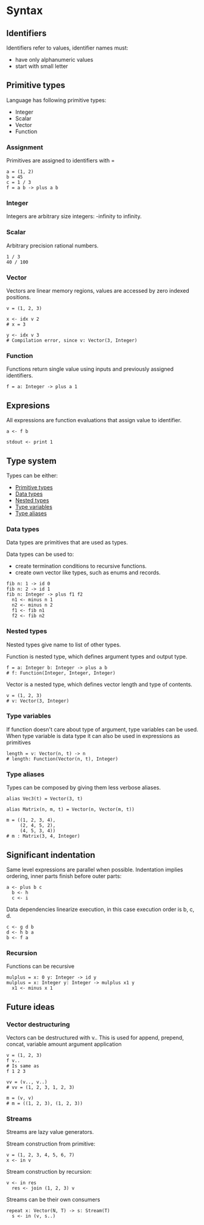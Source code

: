 # Syntax

## Identifiers

Identifiers refer to values, identifier names must:
- have only alphanumeric values
- start with small letter

## Primitive types

Language has following primitive types:
- Integer
- Scalar
- Vector
- Function

### Assignment

Primitives are assigned to identifiers with =

```
a = (1, 2)
b = 45
c = 1 / 3
f = a b -> plus a b
```

### Integer

Integers are arbitrary size integers: -infinity to infinity.

### Scalar

Arbitrary precision rational numbers.

```
1 / 3
40 / 100
```

### Vector
Vectors are linear memory regions, values are accessed by zero indexed positions.

```
v = (1, 2, 3)

x <- idx v 2
# x = 3

y <- idx v 3
# Compilation error, since v: Vector(3, Integer)
```

### Function

Functions return single value using inputs and previously assigned identifiers.
```
f = a: Integer -> plus a 1
```

## Expresions

All expressions are function evaluations that assign value to identifier.
```
a <- f b

stdout <- print 1
```

## Type system

Types can be either:
- [Primitive types](#Primitive%20types)
- [Data types](#Data%20types)
- [Nested types](#Nested%20types)
- [Type variables](#Type%20variables)
- [Type aliases](#Type%20aliases)

### Data types

Data types are primitives that are used as types.

Data types can be used to:
- create termination conditions to recursive functions.
- create own vector like types, such as enums and records.
```
fib n: 1 -> id 0
fib n: 2 -> id 1
fib n: Integer -> plus f1 f2
  n1 <- minus n 1
  n2 <- minus n 2
  f1 <- fib n1
  f2 <- fib n2
```

### Nested types

Nested types give name to list of other types.

Function is nested type, which defines argument types and output type.
```
f = a: Integer b: Integer -> plus a b
# f: Function(Integer, Integer, Integer)
```

Vector is a nested type, which defines vector length and type of contents.
```
v = (1, 2, 3)
# v: Vector(3, Integer)
```

### Type variables

If function doesn't care about type of argument, type variables can be used.
When type variable is data type it can also be used in expressions as primitives

```
length = v: Vector(n, t) -> n
# length: Function(Vector(n, t), Integer)
```

### Type aliases

Types can be composed by giving them less verbose aliases.

```
alias Vec3(t) = Vector(3, t)

alias Matrix(n, m, t) = Vector(n, Vector(m, t))

m = ((1, 2, 3, 4),
     (2, 4, 5, 2),
     (4, 5, 3, 4))
# m : Matrix(3, 4, Integer)
```


## Significant indentation

Same level expressions are parallel when possible.
Indentation implies ordering, inner parts finish before outer parts:
```
a <- plus b c
  b <- h
  c <- i
```

Data dependencies linearize execution, in this case 
execution order is b, c, d. 
```
c <- g d b
d <- h b a
b <- f a
```

### Recursion

Functions can be recursive
```
mulplus = x: 0 y: Integer -> id y
mulplus = x: Integer y: Integer -> mulplus x1 y
  x1 <- minus x 1
```

## Future ideas

### Vector destructuring

Vectors can be destructured with v..
This is used for append, prepend, concat, variable amount argument application 
```
v = (1, 2, 3)
f v..
# Is same as
f 1 2 3

vv = (v.., v..)
# vv = (1, 2, 3, 1, 2, 3)

m = (v, v)
# m = ((1, 2, 3), (1, 2, 3))
```

### Streams

Streams are lazy value generators.

Stream construction from primitive:
```
v = (1, 2, 3, 4, 5, 6, 7)
x <- in v
```

Stream construction by recursion:
```
v <- in res
  res <- join (1, 2, 3) v
```

Streams can be their own consumers
```
repeat x: Vector(N, T) -> s: Stream(T)
  s <- in (v, s..)
```